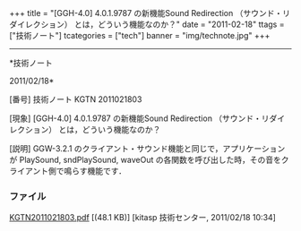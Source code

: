 ﻿+++
title = "[GGH-4.0] 4.0.1.9787 の新機能Sound Redirection （サウンド・リダイレクション） とは，どういう機能なのか？"
date = "2011-02-18"
ttags = ["技術ノート"]
tcategories = ["tech"]
banner = "img/technote.jpg"
+++

-----------------------------------------------------------------------------------------------------------------------------

*技術ノート

2011/02/18*


[番号]
技術ノート KGTN 2011021803

[現象]
[GGH-4.0] 4.0.1.9787 の新機能Sound Redirection
（サウンド・リダイレクション） とは，どういう機能なのか？

[説明]
GGW-3.2.1 のクライアント・サウンド機能と同じで，アプリケーションが
PlaySound, sndPlaySound, waveOut
の各関数を呼び出した時，その音をクライアント側で鳴らす機能です．


### ファイル

 
 


[KGTN2011021803.pdf](http://techreport.kitasp.net/attachments/download/489/KGTN2011021803.pdf)
 [(48.1 KB)] [kitasp 技術センター, 2011/02/18
10:34]


 


 

